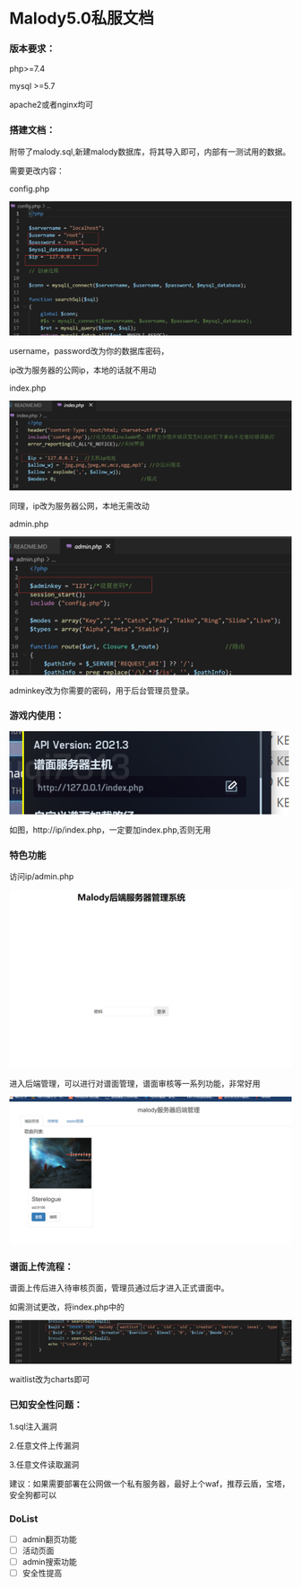 # Malody5.0私服文档

### 版本要求：

php>=7.4

mysql >=5.7

apache2或者nginx均可

### 搭建文档：

附带了malody.sql,新建malody数据库，将其导入即可，内部有一测试用的数据。

需要更改内容：

config.php

![image-20210720215314296](\README.assets\image-20210720215314296.png)

username，password改为你的数据库密码，

ip改为服务器的公网ip，本地的话就不用动

index.php

![image-20210720215438841](\README.assets\image-20210720215438841.png)

同理，ip改为服务器公网，本地无需改动

admin.php

![image-20210720215516729](\README.assets\image-20210720215516729.png)

adminkey改为你需要的密码，用于后台管理员登录。

### 游戏内使用：

![image-20210720215620744](\README.assets\image-20210720215620744.png)

如图，http://ip/index.php，一定要加index.php,否则无用

### 特色功能

访问ip/admin.php

![image-20210720215721060](\README.assets\image-20210720215721060.png)

进入后端管理，可以进行对谱面管理，谱面审核等一系列功能，非常好用

![image-20210720215802823](\README.assets\image-20210720215802823.png)

### 谱面上传流程：

谱面上传后进入待审核页面，管理员通过后才进入正式谱面中。

如需测试更改，将index.php中的

![image-20210720215939272](README.assets\image-20210720215939272.png)

waitlist改为charts即可



### 已知安全性问题：

1.sql注入漏洞

2.任意文件上传漏洞

3.任意文件读取漏洞

建议：如果需要部署在公网做一个私有服务器，最好上个waf，推荐云盾，宝塔，安全狗都可以

### DoList

- [ ] admin翻页功能
- [ ] 活动页面
- [ ] admin搜索功能
- [ ] 安全性提高